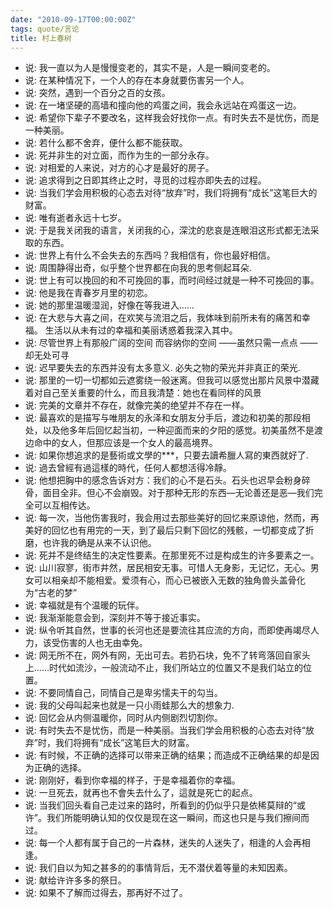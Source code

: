 ```yaml
---
date: "2010-09-17T00:00:00Z"
tags: quote/言论
title: 村上春树
---
```


* 说: 我一直以为人是慢慢变老的，其实不是，人是一瞬间变老的。
* 说: 在某种情况下，一个人的存在本身就要伤害另一个人。
* 说: 突然，遇到一个百分之百的女孩。
* 说: 在一堵坚硬的高墙和撞向他的鸡蛋之间，我会永远站在鸡蛋这一边。
* 说: 希望你下辈子不要改名，这样我会好找你一点。有时失去不是忧伤，而是一种美丽。
* 说: 若什么都不舍弃，便什么都不能获取。
* 说: 死并非生的对立面，而作为生的一部分永存。
* 说: 对相爱的人来说，对方的心才是最好的房子。
* 说: 追求得到之日即其终止之时，寻觅的过程亦即失去的过程。
* 说: 当我们学会用积极的心态去对待“放弃”时，我们将拥有“成长”这笔巨大的财富。
* 说: 唯有逝者永远十七岁。
* 说: 于是我关闭我的语言，关闭我的心，深沈的悲哀是连眼泪这形式都无法采取的东西。
* 说: 世界上有什么不会失去的东西吗？我相信有，你也最好相信。
* 说: 周围静得出奇，似乎整个世界都在向我的思考侧起耳朵.
* 说: 世上有可以挽回的和不可挽回的事，而时间经过就是一种不可挽回的事。
* 说: 他是我在青春岁月里的初恋。
* 说: 她的那里温暖湿润，好像在等我进入……
* 说: 在大悲与大喜之间，在欢笑与流泪之后，我体味到前所未有的痛苦和幸福。 生活以从未有过的幸福和美丽诱惑着我深入其中。
* 说: 尽管世界上有那般广阔的空间 而容纳你的空间 ——虽然只需一点点 ——却无处可寻
* 说: 迟早要失去的东西并没有太多意义. 必失之物的荣光并非真正的荣光.
* 说: 那里的一切一切都如云遮雾绕一般迷离。但我可以感觉出那片风景中潜藏着对自己至关重要的什么，而且我清楚：她也在看同样的风景
* 说: 完美的文章并不存在，就像完美的绝望并不存在一样。
* 说: 最喜欢的是描写与唯朋友的永泽和女朋友分手后，渡边和初美的那段相处，以及他多年后回忆起当初，一种迎面而来的夕阳的感觉。初美虽然不是渡边命中的女人，但那应该是一个女人的最高境界。
* 说: 如果你想追求的是藝術或文學的***，只要去讀希臘人寫的東西就好了.
* 说: 過去曾經有過這樣的時代，任何人都想活得冷靜。
* 说: 他想把胸中的感念告诉对方：我们的心不是石头。石头也迟早会粉身碎骨，面目全非。但心不会崩毁。对于那种无形的东西—无论善还是恶—我们完全可以互相传达。
* 说: 每一次，当他伤害我时，我会用过去那些美好的回忆来原谅他，然而，再美好的回忆也有用完的一天，到了最后只剩下回忆的残骸，一切都变成了折磨，也许我的确是从来不认识他。
* 说: 死并不是终结生的决定性要素。在那里死不过是构成生的许多要素之一。
* 说: 山川寂寥，街市井然，居民相安无事。可惜人无身影，无记忆，无心。男女可以相亲却不能相爱。爱须有心，而心已被嵌入无数的独角兽头盖骨化为“古老的梦”
* 说: 幸福就是有个温暖的玩伴。
* 说: 我渐渐能意会到，深刻并不等于接近事实。
* 说: 纵令听其自然，世事的长河也还是要流往其应流的方向，而即使再竭尽人力，该受伤害的人也无由幸免。
* 说: 网无所不在，网外有网，无出可去。若扔石块，免不了转弯落回自家头上……时代如流沙，一般流动不止，我们所站立的位置又不是我们站立的位置。
* 说: 不要同情自己，同情自己是卑劣懦夫干的勾当。
* 说: 我的父母叫起来也就是一只小雨蛙那么大的想象力.
* 说: 回忆会从内侧温暖你，同时从内侧剧烈切割你。
* 说: 有时失去不是忧伤，而是一种美丽。当我们学会用积极的心态去对待“放弃”时，我们将拥有“成长”这笔巨大的财富。
* 说: 有时候，不正确的选择可以带来正确的结果；而造成不正确结果的却是因为正确的选择。
* 说: 刚刚好，看到你幸福的样子，于是幸福着你的幸福。
* 说: 一旦死去，就再也不會失去什么了，這就是死亡的起点。
* 说: 当我们回头看自己走过来的路时，所看到的仍似乎只是依稀莫辩的“或许”。我们所能明确认知的仅仅是现在这一瞬间，而这也只是与我们擦间而过。
* 说: 每一个人都有属于自己的一片森林，迷失的人迷失了，相逢的人会再相逢。
* 说: 我们自以为知之甚多的的事情背后，无不潜伏着等量的未知因素。
* 说: 献给许许多多的祭日。
* 说: 如果不了解而过得去，那再好不过了。

